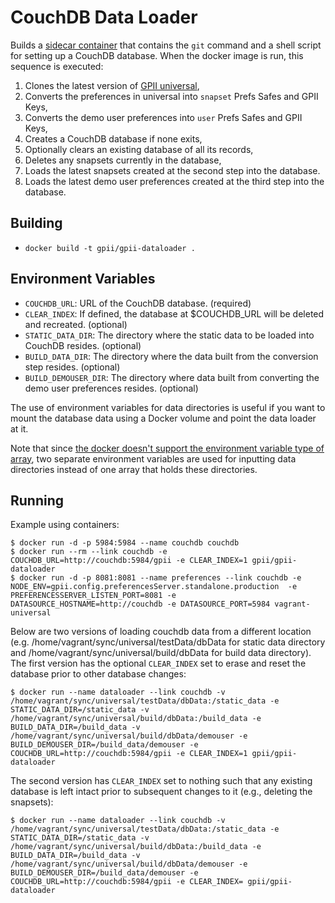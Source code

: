 # CouchDB Data Loader

Builds a [sidecar container](http://blog.kubernetes.io/2015/06/the-distributed-system-toolkit-patterns.html) that contains the `git` command and a shell script for setting up a CouchDB database.  When the docker image is run, this sequence is executed:
1. Clones the latest version of [GPII universal](https://github.com/gpii/universal/),
1. Converts the preferences in universal into `snapset` Prefs Safes and GPII Keys,
1. Converts the demo user preferences into `user` Prefs Safes and GPII Keys,
1. Creates a CouchDB database if none exits,
1. Optionally clears an existing database of all its records,
1. Deletes any snapsets currently in the database,
1. Loads the latest snapsets created at the second step into the database.
1. Loads the latest demo user preferences created at the third step into the database.

## Building

- `docker build -t gpii/gpii-dataloader .`

## Environment Variables

- `COUCHDB_URL`: URL of the CouchDB database. (required)
- `CLEAR_INDEX`: If defined, the database at $COUCHDB_URL will be deleted and recreated. (optional)
- `STATIC_DATA_DIR`: The directory where the static data to be loaded into CouchDB resides. (optional)
- `BUILD_DATA_DIR`: The directory where the data built from the conversion step resides. (optional)
- `BUILD_DEMOUSER_DIR`: The directory where data built from converting the demo user preferences resides. (optional)

The use of environment variables for data directories is useful if you want to mount the database data using a Docker volume and point the data loader at it.

Note that since [the docker doesn't support the environment variable type of array](https://github.com/moby/moby/issues/20169), two separate environment variables are used for inputting data directories instead of one array that holds these directories.

## Running

Example using containers:

```
$ docker run -d -p 5984:5984 --name couchdb couchdb
$ docker run --rm --link couchdb -e COUCHDB_URL=http://couchdb:5984/gpii -e CLEAR_INDEX=1 gpii/gpii-dataloader
$ docker run -d -p 8081:8081 --name preferences --link couchdb -e NODE_ENV=gpii.config.preferencesServer.standalone.production  -e PREFERENCESSERVER_LISTEN_PORT=8081 -e DATASOURCE_HOSTNAME=http://couchdb -e DATASOURCE_PORT=5984 vagrant-universal

```

Below are two versions of loading couchdb data from a different location (e.g. /home/vagrant/sync/universal/testData/dbData for static data directory and /home/vagrant/sync/universal/build/dbData for build data directory).  The first version has the optional `CLEAR_INDEX` set to erase and reset the database prior to other database changes:

```
$ docker run --name dataloader --link couchdb -v /home/vagrant/sync/universal/testData/dbData:/static_data -e STATIC_DATA_DIR=/static_data -v /home/vagrant/sync/universal/build/dbData:/build_data -e BUILD_DATA_DIR=/build_data -v /home/vagrant/sync/universal/build/dbData/demouser -e BUILD_DEMOUSER_DIR=/build_data/demouser -e COUCHDB_URL=http://couchdb:5984/gpii -e CLEAR_INDEX=1 gpii/gpii-dataloader
```

The second version has `CLEAR_INDEX` set to nothing such that any existing database is left intact prior to subsequent changes to it (e.g., deleting the snapsets):

```
$ docker run --name dataloader --link couchdb -v /home/vagrant/sync/universal/testData/dbData:/static_data -e STATIC_DATA_DIR=/static_data -v /home/vagrant/sync/universal/build/dbData:/build_data -e BUILD_DATA_DIR=/build_data -v /home/vagrant/sync/universal/build/dbData/demouser -e BUILD_DEMOUSER_DIR=/build_data/demouser -e COUCHDB_URL=http://couchdb:5984/gpii -e CLEAR_INDEX= gpii/gpii-dataloader
```